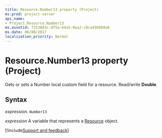 ```yaml
---
title: Resource.Number13 property (Project)
ms.prod: project-server
api_name:
- Project.Resource.Number13
ms.assetid: 7313883c-df5a-64a5-8ea2-c8ca49b9b0a0
ms.date: 06/08/2017
localization_priority: Normal
---
```



# Resource.Number13 property (Project)

Gets or sets a Number local custom field for a resource. Read/write  **Double**.


## Syntax

_expression_. `Number13`

_expression_ A variable that represents a [Resource](./Project.Resource.md) object.

[!include[Support and feedback](~/includes/feedback-boilerplate.md)]
